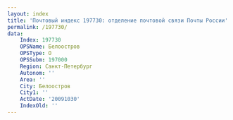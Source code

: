 ```yaml
---
layout: index
title: 'Почтовый индекс 197730: отделение почтовой связи Почты России'
permalink: /197730/
data:
    Index: 197730
    OPSName: Белоостров
    OPSType: О
    OPSSubm: 197000
    Region: Санкт-Петербург
    Autonom: ''
    Area: ''
    City: Белоостров
    City1: ''
    ActDate: '20091030'
    IndexOld: ''
---
```

